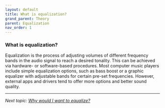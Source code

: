 ```yaml
---
layout: default
title: What is equalization?
grand_parent: Theory
parent: Equalization
nav_order: 1
---
```


### What is equalization?

Equalization is the process of adjusting volumes of different frequency bands in the audio signal to reach a desired tonality. This can be achieved via hardware- or software-based procedures. Most computer music players include simple equalization options, such as bass boost or a graphic equalizer with adjustable bands for certain pre-set frequencies. However, external apps and drivers tend to offer more options and better sound quality.

---

*Next topic: [Why would I want to equalize?](https://komunikacjatechnicznavistula.github.io/kacper-bojakowski/theory/Equalization/why-equalize/#why-would-i-want-to-equalize)*
